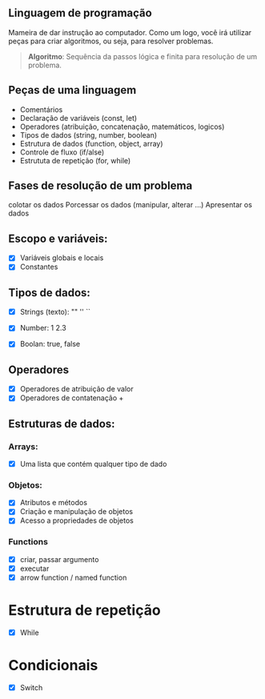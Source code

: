 ## Linguagem de programação 

Mameira de dar instrução ao computador.
Como um logo, você irá utilizar peças para criar algoritmos, ou seja, para resolver problemas.

>    **Algoritmo**: Sequência da passos lógica e finita para resolução de um problema.

## Peças de uma linguagem

- Comentários
- Declaração de variáveis (const, let)
- Operadores (atribuição, concatenação, matemáticos, logicos)
- Tipos de dados (string, number, boolean)
- Estrutura de dados (function, object, array)
- Controle de fluxo (if/alse)
- Estrututa de repetição (for, while)

## Fases de resolução de um problema

colotar os dados
Porcessar os dados (manipular, alterar ...)
Apresentar os dados

## Escopo e variáveis:

- [x] Variáveis globais e locais
- [x] Constantes

## Tipos de dados:

- [x] Strings (texto): "" '' ``
- [x] Number: 1 2.3
- [x] Boolan: true, false


## Operadores

- [x] Operadores de atribuição de valor
- [x] Operadores de contatenação +

## Estruturas de dados:

### Arrays:

- [x] Uma lista que contém qualquer tipo de dado

### Objetos:

- [x] Atributos e métodos
- [x] Criação e manipulação de objetos
- [x] Acesso a propriedades de objetos

### Functions 
- [x] criar, passar argumento
- [x] executar
- [x] arrow function / named function

# Estrutura de repetição

- [x] While

# Condicionais

- [x] Switch